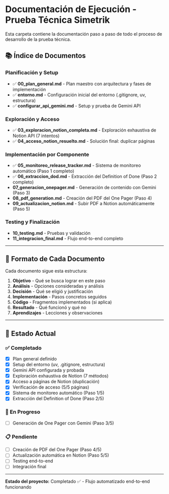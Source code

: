 # Documentación de Ejecución - Prueba Técnica Simetrik

Esta carpeta contiene la documentación paso a paso de todo el proceso de desarrollo de la prueba técnica.

## 📚 Índice de Documentos

### Planificación y Setup
- ✅ **00_plan_general.md** - Plan maestro con arquitectura y fases de implementación
- ✅ **entorno.md** - Configuración inicial del entorno (.gitignore, uv, estructura)
- ✅ **configurar_api_gemini.md** - Setup y prueba de Gemini API

### Exploración y Acceso
- ✅ **03_exploracion_notion_completa.md** - Exploración exhaustiva de Notion API (7 intentos)
- ✅ **04_acceso_notion_resuelto.md** - Solución final: duplicar páginas

### Implementación por Componente
- ✅ **05_monitoreo_release_tracker.md** - Sistema de monitoreo automático (Paso 1 completo)
- ✅ **06_extraccion_dod.md** - Extracción del Definition of Done (Paso 2 completo)
- **07_generacion_onepager.md** - Generación de contenido con Gemini (Paso 3)
- **08_pdf_generation.md** - Creación del PDF del One Pager (Paso 4)
- **09_actualizacion_notion.md** - Subir PDF a Notion automáticamente (Paso 5)

### Testing y Finalización
- **10_testing.md** - Pruebas y validación
- **11_integracion_final.md** - Flujo end-to-end completo

---

## 📝 Formato de Cada Documento

Cada documento sigue esta estructura:

1. **Objetivo** - Qué se busca lograr en este paso
2. **Análisis** - Opciones consideradas y análisis
3. **Decisión** - Qué se eligió y justificación
4. **Implementación** - Pasos concretos seguidos
5. **Código** - Fragmentos implementados (si aplica)
6. **Resultado** - Qué funcionó y qué no
7. **Aprendizajes** - Lecciones y observaciones

---

## 🎯 Estado Actual

### ✅ Completado
- [x] Plan general definido
- [x] Setup del entorno (uv, .gitignore, estructura)
- [x] Gemini API configurada y probada
- [x] Exploración exhaustiva de Notion (7 métodos)
- [x] Acceso a páginas de Notion (duplicación)
- [x] Verificación de acceso (5/5 páginas)
- [x] Sistema de monitoreo automático (Paso 1/5)
- [x] Extracción del Definition of Done (Paso 2/5)

### 🚧 En Progreso
- [ ] Generación de One Pager con Gemini (Paso 3/5)

### 📋 Pendiente
- [ ] Creación de PDF del One Pager (Paso 4/5)
- [ ] Actualización automática en Notion (Paso 5/5)
- [ ] Testing end-to-end
- [ ] Integración final

---

**Estado del proyecto:** Completado ✅ - Flujo automatizado end-to-end funcionando


